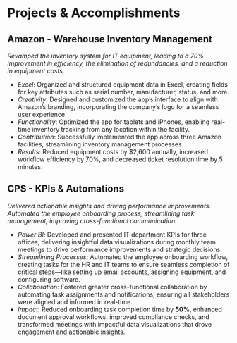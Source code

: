 # Projects & Accomplishments

## Amazon - Warehouse Inventory Management 

  *Revamped the inventory system for IT equipment, leading to a 70% improvement in efficiency, the elimination of redundancies, and a reduction in equipment costs.*

- *Excel*: Organized and structured equipment data in Excel, creating fields for key attributes such as serial number, manufacturer, status, and more.
- *Creativity*: Designed and customized the app’s interface to align with Amazon’s branding, incorporating the company’s logo for a seamless user experience.
- *Functionality*: Optimized the app for tablets and iPhones, enabling real-time inventory tracking from any location within the facility.
- *Contribution*: Successfully implemented the app across three Amazon facilities, streamlining inventory management processes.
- *Results*: Reduced equipment costs by $2,600 annually, increased workflow efficiency by 70%, and decreased ticket resolution time by 5 minutes.
## CPS - KPIs & Automations

  *Delivered actionable insights and driving performance improvements. Automated the employee onboarding process, streamlining task management, improving cross-functional communication.*

- *Power BI*: Developed and presented IT department KPIs for three offices, delivering insightful data visualizations during monthly team meetings to drive performance improvements and strategic decisions.
- *Streamlining Processes*: Automated the employee onboarding workflow, creating tasks for the HR and IT teams to ensure seamless completion of critical steps—like setting up email accounts, assigning equipment, and configuring software.
- *Collaboration*: Fostered greater cross-functional collaboration by automating task assignments and notifications, ensuring all stakeholders were aligned and informed in real-time.
- *Impact*: Reduced onboarding task completion time by **50%**, enhanced document approval workflows, improved compliance checks, and transformed meetings with impactful data visualizations that drove engagement and actionable insights.
